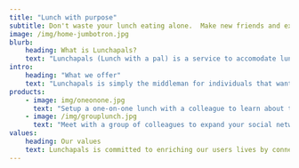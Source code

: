 ```yaml
---
title: "Lunch with purpose"
subtitle: Don't waste your lunch eating alone.  Make new friends and expand your professional network.
image: /img/home-jumbotron.jpg
blurb:
    heading: What is Lunchapals?
    text: "Lunchapals (Lunch with a pal) is a service to accomodate lunch dates amongst individuals within the same organization to facilitate cross-disciplinary interactions, while making new friends and professional connections."
intro:
    heading: "What we offer"
    text: "Lunchapals is simply the middleman for individuals that want to maximize their lunchtime.  We will take requests for dates and times and then facilitate a meeting spot for either one-on-one or group lunches."
products:
    - image: img/oneonone.jpg
      text: "Setup a one-on-one lunch with a colleague to learn about them and their career."
    - image: /img/grouplunch.jpg
      text: "Meet with a group of colleagues to expand your social network and share a few laughs."
values:
    heading: Our values
    text: Lunchapals is committed to enriching our users lives by connecting people.  Your colleagues are facisnating, and have a lot to share.  Don't waste your lunch staring at your smartphone when you can could be sharing an authentic experience with amazing people!  
---
```


